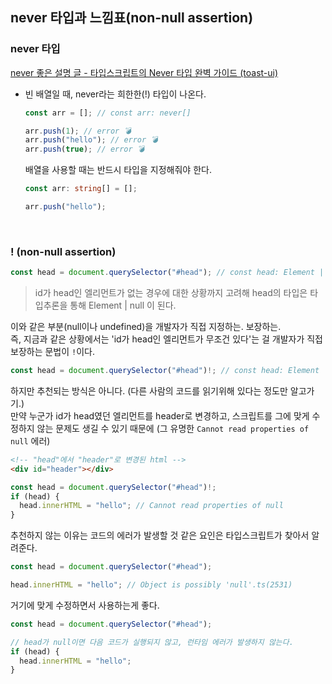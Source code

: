 ## never 타입과 느낌표(non-null assertion)

### never 타입

[never 좋은 설명 글 - 타입스크립트의 Never 타입 완벽 가이드 (toast-ui)](https://ui.toast.com/weekly-pick/ko_20220323)

- 빈 배열일 때, never라는 희한한(!) 타입이 나온다.

  ```ts
  const arr = []; // const arr: never[]

  arr.push(1); // error 💣
  arr.push("hello"); // error 💣
  arr.push(true); // error 💣
  ```

  배열을 사용할 때는 반드시 타입을 지정해줘야 한다. <br />

  ```ts
  const arr: string[] = [];

  arr.push("hello");
  ```

<br />

### ! (non-null assertion)

```ts
const head = document.querySelector("#head"); // const head: Element | null
```

> id가 head인 엘리먼트가 없는 경우에 대한 상황까지 고려해 head의 타입은 타입추론을 통해 Element | null 이 된다.

이와 같은 부분(null이나 undefined)을 개발자가 직접 지정하는. 보장하는. <br />
즉, 지금과 같은 상황에서는 'id가 head인 엘리먼트가 무조건 있다'는 걸 개발자가 직접 보장하는 문법이 `!`이다.<br />

```ts
const head = document.querySelector("#head")!; // const head: Element
```

하지만 추천되는 방식은 아니다. (다른 사람의 코드를 읽기위해 있다는 정도만 알고가기.)<br />
만약 누군가 id가 head였던 엘리먼트를 header로 변경하고, 스크립트를 그에 맞게 수정하지 않는 문제도 생길 수 있기 때문에 (그 유명한 `Cannot read properties of null` 에러)<br />

```html
<!-- "head"에서 "header"로 변경된 html -->
<div id="header"></div>
```

```ts
const head = document.querySelector("#head")!;
if (head) {
  head.innerHTML = "hello"; // Cannot read properties of null
}
```

추천하지 않는 이유는 코드의 에러가 발생할 것 같은 요인은 타입스크립트가 찾아서 알려준다.

```ts
const head = document.querySelector("#head");

head.innerHTML = "hello"; // Object is possibly 'null'.ts(2531)
```

거기에 맞게 수정하면서 사용하는게 좋다.

```ts
const head = document.querySelector("#head");

// head가 null이면 다음 코드가 실행되지 않고, 런타임 에러가 발생하지 않는다.
if (head) {
  head.innerHTML = "hello";
}
```
